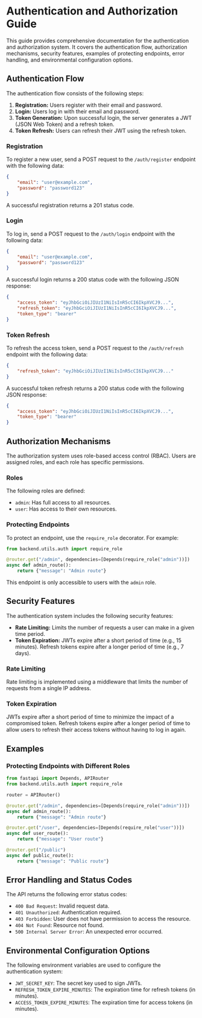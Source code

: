 # Authentication and Authorization Guide

This guide provides comprehensive documentation for the authentication and authorization system. It covers the authentication flow, authorization mechanisms, security features, examples of protecting endpoints, error handling, and environmental configuration options.

## Authentication Flow

The authentication flow consists of the following steps:

1.  **Registration:** Users register with their email and password.
2.  **Login:** Users log in with their email and password.
3.  **Token Generation:** Upon successful login, the server generates a JWT (JSON Web Token) and a refresh token.
4.  **Token Refresh:** Users can refresh their JWT using the refresh token.

### Registration

To register a new user, send a POST request to the `/auth/register` endpoint with the following data:

```json
{
    "email": "user@example.com",
    "password": "password123"
}
```

A successful registration returns a 201 status code.

### Login

To log in, send a POST request to the `/auth/login` endpoint with the following data:

```json
{
    "email": "user@example.com",
    "password": "password123"
}
```

A successful login returns a 200 status code with the following JSON response:

```json
{
    "access_token": "eyJhbGciOiJIUzI1NiIsInR5cCI6IkpXVCJ9...",
    "refresh_token": "eyJhbGciOiJIUzI1NiIsInR5cCI6IkpXVCJ9...",
    "token_type": "bearer"
}
```

### Token Refresh

To refresh the access token, send a POST request to the `/auth/refresh` endpoint with the following data:

```json
{
    "refresh_token": "eyJhbGciOiJIUzI1NiIsInR5cCI6IkpXVCJ9..."
}
```

A successful token refresh returns a 200 status code with the following JSON response:

```json
{
    "access_token": "eyJhbGciOiJIUzI1NiIsInR5cCI6IkpXVCJ9...",
    "token_type": "bearer"
}
```

## Authorization Mechanisms

The authorization system uses role-based access control (RBAC). Users are assigned roles, and each role has specific permissions.

### Roles

The following roles are defined:

*   `admin`: Has full access to all resources.
*   `user`: Has access to their own resources.

### Protecting Endpoints

To protect an endpoint, use the `require_role` decorator. For example:

```python
from backend.utils.auth import require_role

@router.get("/admin", dependencies=[Depends(require_role("admin"))])
async def admin_route():
    return {"message": "Admin route"}
```

This endpoint is only accessible to users with the `admin` role.

## Security Features

The authentication system includes the following security features:

*   **Rate Limiting:** Limits the number of requests a user can make in a given time period.
*   **Token Expiration:** JWTs expire after a short period of time (e.g., 15 minutes). Refresh tokens expire after a longer period of time (e.g., 7 days).

### Rate Limiting

Rate limiting is implemented using a middleware that limits the number of requests from a single IP address.

### Token Expiration

JWTs expire after a short period of time to minimize the impact of a compromised token. Refresh tokens expire after a longer period of time to allow users to refresh their access tokens without having to log in again.

## Examples

### Protecting Endpoints with Different Roles

```python
from fastapi import Depends, APIRouter
from backend.utils.auth import require_role

router = APIRouter()

@router.get("/admin", dependencies=[Depends(require_role("admin"))])
async def admin_route():
    return {"message": "Admin route"}

@router.get("/user", dependencies=[Depends(require_role("user"))])
async def user_route():
    return {"message": "User route"}

@router.get("/public")
async def public_route():
    return {"message": "Public route"}
```

## Error Handling and Status Codes

The API returns the following error status codes:

*   `400 Bad Request`: Invalid request data.
*   `401 Unauthorized`: Authentication required.
*   `403 Forbidden`: User does not have permission to access the resource.
*   `404 Not Found`: Resource not found.
*   `500 Internal Server Error`: An unexpected error occurred.

## Environmental Configuration Options

The following environment variables are used to configure the authentication system:

*   `JWT_SECRET_KEY`: The secret key used to sign JWTs.
*   `REFRESH_TOKEN_EXPIRE_MINUTES`: The expiration time for refresh tokens (in minutes).
*   `ACCESS_TOKEN_EXPIRE_MINUTES`: The expiration time for access tokens (in minutes).
